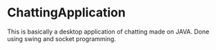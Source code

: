 # ChattingApplication
This is basically a desktop application of chatting made on JAVA.
Done using swing and socket programming.
